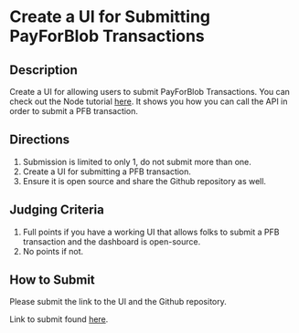 # Create a UI for Submitting PayForBlob Transactions

## Description

Create a UI for allowing users to submit PayForBlob Transactions.
You can check out the Node tutorial [here](https://docs.celestia.org/developers/node-tutorial).
It shows you how you can call the API in order to submit a PFB transaction.

## Directions

1. Submission is limited to only 1, do not submit more than one.
2. Create a UI for submitting a PFB transaction.
3. Ensure it is open source and share the Github repository as well.

## Judging Criteria

1. Full points if you have a working UI that allows folks to submit a PFB
transaction and the dashboard is open-source.
2. No points if not.

## How to Submit

Please submit the link to the UI and the Github repository.

Link to submit found [here](https://celestia.knack.com/theblockspacerace#testnet-portal).
